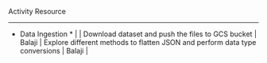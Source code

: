 Activity											Resource
-----------------------------------------------------------------------------------------	-----------------
* Data Ingestion *									|			|
	Download dataset and push the files to GCS bucket				|	Balaji		|
	Explore different methods to flatten JSON and perform data type conversions 	|	Balaji		|